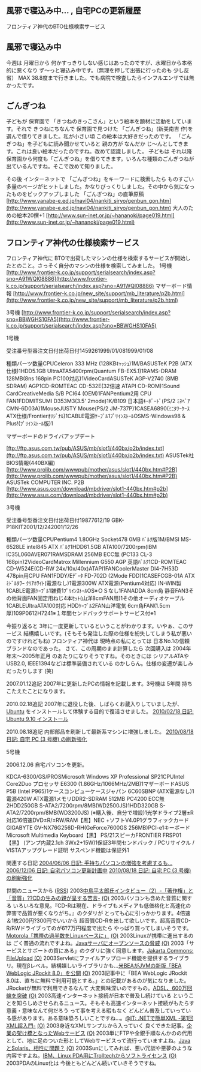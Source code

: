 ## 風邪で寝込み中… , 自宅PCの更新履歴

フロンティア神代のBTO仕様検索サービス






## 風邪で寝込み中


今週は 月曜日から 何かすっきりしない感じはあったのですが、水曜日から本格的に悪くなり
ず～っと寝込み中です。（無理を押して出張に行ったのも 少し反省）
MAX 38.8度まで行きました。でも病院で検査したらインフルエンザでは無かったです。

## ごんぎつね


子どもが 保育園で 「きつねのきっこさん」という絵本を題材に活動をしています。それで きつねにちなんで 保育園で見つけた 「ごんぎつね」(新美南吉 作)を選んで借りてきました。私が小さい頃 この絵本は大好きだったのです。
「ごんぎつね」を子どもに読み聞かせていると 親の方が なんだか じ～んとしてきます。これは良い絵本だったのですね。改めて認識しました。
子どもは それ以降 保育園から何度も「ごんぎつね」を借りてきます。いろんな種類のごんぎつねが出ているんですね。そこで改めて知りました。

その後 インターネットで 「ごんぎつね」をキーワードに検索したら ものすごい多量のページがヒットしました。かなりびっくりしました。その中から気になったものをピックアップしました
「ごんぎつね」の直筆原稿
  [http://www.yanabe-e.ed.jp/navi04/nankiti_siryo/genbun_gon.htm](http://www.yanabe-e.ed.jp/navi04/nankiti_siryo/genbun_gon.htm)
  大人のための絵本20撰+1
  [http://www.sun-inet.or.jp/~hananoki/page019.html](http://www.sun-inet.or.jp/~hananoki/page019.html)


## フロンティア神代の仕様検索サービス


フロンティア神代に BTOで出荷したマシンの仕様を検索するサービスが開始したとのこと。さっそく自分のマシンの仕様を検索してみました。
1号機
  [http://www.frontier-k.co.jp/support/serialsearch/index.asp?sno=A91WQI08886](http://www.frontier-k.co.jp/support/serialsearch/index.asp?sno=A91WQI08886)
  マザーボード情報
    [http://www.frontier-k.co.jp/new_site/support/mb_literature/p2b.html](http://www.frontier-k.co.jp/new_site/support/mb_literature/p2b.html)
  
  3号機
  [http://www.frontier-k.co.jp/support/serialsearch/index.asp?sno=BBWGHS10FA5](http://www.frontier-k.co.jp/support/serialsearch/index.asp?sno=BBWGHS10FA5)


1号機

受注番号型番注文日付出荷日付1459261999/01/081999/01/08


種類パーツ数量CPUCeleron 333 MHz (128KBｷｬｯｼｭ)1M/BASUSTeK P2B (ATX仕様)1HDD5.1GB UltraATA5400rpm(Quantum FB-EX5.1)1RAMS-DRAM 128MB(8ns 168pin PC100対応)1VideoCardASUSTeK AGP-V2740 (8MB SDRAM) AGP1CD-ROMTEAC CD-532E(32倍速 ATAPI CD-ROM)1Sound CardCreativeMedia S/B PCI64 (OEM)1FANPentium2用 CPU FAN1FDDMITSUMI D353M3(3.5' 2mode)1K/B109 日本語ｷｰﾎﾞｰﾄﾞ(PS/2 ﾐﾈﾍﾞｱCMN-6D03A)1MouseJUSTY Mouse(PS/2 JM-737P)1CASEA6890(ﾐﾆﾀﾜｰｹｰｽ ATX仕様/Frontierｵﾘｼﾞﾅﾙ)1CABLE電源ｹｰﾌﾞﾙ1ﾌﾟﾘｲﾝｽﾄｰﾙOSMS-Windows98 & Plus!(ﾌﾟﾘｲﾝｽﾄｰﾙ版)1

マザーボードのドライバアップデート
  
  [ftp://ftp.asus.com.tw/pub/ASUS/mb/slot1/440bx/p2b/index.txt](ftp://ftp.asus.com.tw/pub/ASUS/mb/slot1/440bx/p2b/index.txt)
    ASUSTek社BIOS情報(440BX編)
  [http://www.prolib.com/wwwpub/mother/asus/slot1/440bx.htm#P2B](http://www.prolib.com/wwwpub/mother/asus/slot1/440bx.htm#P2B)
    ASUSTek COMPUTER INC. P2B
  [http://www.asus.com/download/mbdriver/slot1-440bx.htm#p2b](http://www.asus.com/download/mbdriver/slot1-440bx.htm#p2b)
  



3号機

受注番号型番注文日付出荷日付19877612/19 GBK-P18KIT2001/12/242001/12/26


種類パーツ数量CPUPentium4 1.80GHz Socket478 0MB ﾊﾞﾙｸ版1M/BMSI MS-6528LE intel845 ATX ﾊﾞﾙｸ1HDD61.5GB ATA100/7200rpm(IBM IC35L060AVER071RAMSDRAM 256MB ECC無 (PC133 CL-3 168pin)2VideoCardMatrox Millennium G550 AGP 英語ﾊﾞﾙｸ1CD-ROMTEAC CD-W524E(CD-RW 24x/10x/40x)ATAPI1FANCoolerMaster DI4-7H53D 478pin用CPU FAN1FDDY/Eﾃﾞｰﾀ FD-702D (2Mode FDD)1CASEFCGB-01A ATXﾐﾄﾞﾙﾀﾜｰ ｸﾘｱﾎﾜｲﾄ(電源なし)1電源300W ATX電源(Pentium4対応) IN-WIN製1CABLE電源ｹｰﾌﾞﾙ1雑費1ﾌﾟﾘｲﾝｽﾄｰﾙOS※ＯＳなし1FANADDA 8cm角 静音FAN3その他背面FAN固定用ねじ4本ｾｯﾄ(山洋8cmFAN用)1その他オーディオケーブル1CABLEUltraATA100対応 HDDｹｰﾌﾞﾙ2FAN山洋電気 6cm角FAN(1.5cm厚)109P0612H7241※１年間センドバックサポートサービス付※1


今振り返ると 3年に一度更新しているということがわかります。いやぁ、このサービス
結構嬉しいです。(そもそも発注した際の仕様を紛失してしまう私が悪いのですけれどもね)
フロンティア神代は 現時点の私にとっては 日本No.1の信頼ブランドなのであった。
さて、この周期のまま計算したら 次回購入は 2004年年末～2005年正月 のあたりになりそうですね。そのときには
シリアルATAやUSB2.0, IEEE1394などは標準装備されている のかしらん。仕様の変遷が楽しみだったりします
(笑)

2007.01.12追記 2007年に更新したPCの情報を記載します。3号機は 5年間 持ちこたえたことになります。

2010.02.18追記 2007年に退役した後、しばらくお蔵入りしていましたが、[Ubuntu](http://www.igapyon.jp/igapyon/diary/keyword/ubuntu.html) をインストールして体験する目的で復活させました。
[2010/02/18 日記: Ubuntu 9.10 インストール](../2010/ig100218.html)


2010.08.18追記 内部部品を刷新して最新系マシンに増強しました。
[2010/08/18 日記: 自宅 PC (3 号機) の刷新強化](../2010/ig100818.html)



5号機

2006.12.06 自宅パソコンを更新。

KDCA-6300/GS/PROSMicrosoft Windows XP Professional SP21CPUIntel Core2Duo プロセッサ E6300 (1.86GHz/1066MHz/2MB)1マザーボードASUS P5B (Intel P965)1ケースコンピューケースジャパン 6C60SBNP (ATX電源なし)1電源420W ATX電源1メモリDDR2-SDRAM 512MB PC4200 ECC無2HDD250GB S-ATA2/7200rpm/8MB(WD2500JS)1HDD320GB S-ATA2/7200rpm/8MB(WD3200JS) (※購入後、自分で増設)1光学ドライブ2層±R対応16倍速DVD±R/±RW/RAM【黒】NEC +ソフトV4.0P1グラフィックカードGIGABYTE GV-NX76G256D-RH(GeForce7600GS 256MB)PCI-e1キーボードMicrosoft Multimedia Keyboard【黒】 PS/21スピーカFRONTIER FRSP01【黒】 (アンプ内蔵2.1ch 3Wx2+15W)1保証3年間センドバック / PCリサイクル / VISTAアップグレード証明
      サスペンド機能は保証外1


関連する日記
[2004/06/06 日記: 手持ちパソコンの増強を考慮するも…](../2004/ig040606.html)
  [2006/12/06 日記: 自宅パソコン更新計画中](../2006/ig061206.html)
  [2010/08/18 日記: 自宅 PC (3 号機) の刷新強化](../2010/ig100818.html)




世間のニュースから ([RSS](ig030221-news.xml)) 2003[中島平太郎氏インタビュー（2）-「著作権」と「音質」??CDの生みの親が呈する苦言-](http://www.zdnet.co.jp/news/0302/13/nj00_nakajima2.html) [(O)](http://www.zdnet.co.jp/news/0302/13/nj00_nakajima2.html) 2003パソコンも含めた音質に関する いろいろな意見。『CD-Rは現在、ドライブもメディアも低価格化と高速化の弊害で品質が悪くなりがち。』のクダリが とっても心に引っかかります。4倍速＆1枚200円?300円でいいから 超音質CD-Rを出して欲しいです。超高音質CD-R/RWドライブってのが6?7万円程度で出たら やっぱり買ってしまいそうです。[Motorola「携帯の過半数をLinuxベースに」](http://www.zdnet.co.jp/news/0302/14/nebt_20.html) [(O)](http://www.zdnet.co.jp/news/0302/14/nebt_20.html) 2003Linuxが携帯に進出するのは ごく普通の流れですよね。[Javaサーバにオープンソースの脅威](http://www.zdnet.co.jp/news/0302/15/nebt_01.html) [(O)](http://www.zdnet.co.jp/news/0302/15/nebt_01.html) 2003「サービスとサポートの質にある」のクダリに強く同意します。[Jakarta Commons: FileUpload](http://jakarta.apache.org/commons/fileupload/) [(O)](http://jakarta.apache.org/commons/fileupload/) 2003Servletにファイルアップロード機能を提供するライブラリ。現在βレベル。結構嬉しいライブラリかも…[米BEAがJVMの新版「BEA WebLogic JRockit 8.0」を公開](http://biztech.nikkeibp.co.jp/wcs/leaf/CID/onair/biztech/comp/231915) [(O)](http://biztech.nikkeibp.co.jp/wcs/leaf/CID/onair/biztech/comp/231915) 2003記事中に「BEA WebLogic JRockit 8.0は、直ちに無料で利用可能とする。」との記載があるのが気になりました。JRocketが無料で利用できるなんて 大変興味深いのですもの。[ADSL、600万回線を突破](http://www.zdnet.co.jp/broadband/0302/12/lp07.html) [(O)](http://www.zdnet.co.jp/broadband/0302/12/lp07.html) 2003高速インターネット接続が日本で普及し続けている ということを知らしめさせられるニュース。そもそも高速インターネット接続がもたらす意義・意味なんて何だろう って事を考える暇もなく どんどん普及していっている感があります。ある意味恐ろしいことですね…。[@IT: .NETで簡単XML -第1回 XML超入門-](http://www.atmarkit.co.jp/fdotnet/easyxml/easyxml01/easyxml01_01.html) [(O)](http://www.atmarkit.co.jp/fdotnet/easyxml/easyxml01/easyxml01_01.html) 2003身近なXMLサンプルから入っていく 良くできた記事。[企業の架け橋となったWebサービス](http://japan.cnet.com/news/special/story/0,2000047679,20052275,00.htm) [(O)](http://japan.cnet.com/news/special/story/0,2000047679,20052275,00.htm) 2003単にFTPや全銀手順なんかのの代用として、地に足のついた形としてWebサービスって流行っていますよね。[JavaとSolaris、相性に問題？](http://www.zdnet.co.jp/news/0302/14/nebt_08.html) [(O)](http://www.zdnet.co.jp/news/0302/14/nebt_08.html) 2003Sunにしてみれば、悪い冗談や悪夢のような内容ですよね。[IBM、Linux PDA用にTrolltechからソフトライセンス](http://www.zdnet.co.jp/news/0302/15/nebt_11.html) [(O)](http://www.zdnet.co.jp/news/0302/15/nebt_11.html) 2003PDAのLinux化は 今後ともどんどん続いていきそうですね。